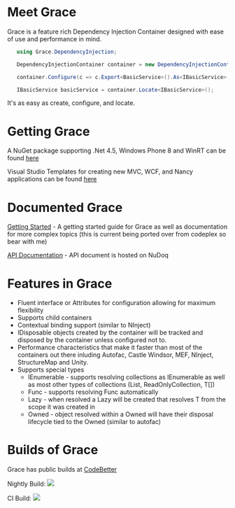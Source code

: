 Meet Grace=====Grace is a feature rich Dependency Injection Container designed with ease of use and performance in mind. ```csharp    using Grace.DependencyInjection;   DependencyInjectionContainer container = new DependencyInjectionContainer();   container.Configure(c => c.Export<BasicService>().As<IBasicService>());   IBasicService basicService = container.Locate<IBasicService>();```It's as easy as create, configure, and locate.Getting Grace=====A NuGet package supporting .Net 4.5, Windows Phone 8 and WinRT can be found [here](http://www.nuget.org/packages/Grace/)Visual Studio Templates for creating new MVC, WCF, and Nancy applications can be found [here](http://visualstudiogallery.msdn.microsoft.com/db6d9cb6-bb84-4c98-82b7-2edc4388cdef)Documented Grace====[Getting Started](https://github.com/ipjohnson/Grace/wiki/Getting-Started)  - A getting started guide for Grace as well as documentation for more complex topics (this is current being ported over from codeplex so bear with me)[API Documentation](http://www.nudoq.org/#!/Packages/Grace/Grace/DependencyInjectionContainer) - API document is hosted on NuDoqFeatures in Grace=====* Fluent interface or Attributes for configuration allowing for maximum flexibility* Supports child containers* Contextual binding support (similar to NInject)* IDisposable objects created by the container will be tracked and disposed by the container unless configured not to.* Performance characteristics that make it faster than most of the containers out there inluding Autofac, Castle Windsor, MEF, NInject, StructureMap and Unity. * Supports special types   * IEnumerable<T> - supports resolving collections as IEnumerable as well as most other types of collections (List<T>, ReadOnlyCollection<T>, T[])   * Func<T> - supports resolving Func<T> automatically   * Lazy<T> - when resolved a Lazy<T> will be created that resolves T from the scope it was created in   * Owned<T> - object resolved within a Owned<T> will have their disposal lifecycle tied to the Owned<T> (similar to autofac)Builds of Grace=======Grace has public builds at [CodeBetter](http://teamcity.codebetter.com/project.html?projectId=project416)Nightly Build: <a href="http://teamcity.codebetter.com/viewType.html?buildTypeId=bt1138"><img src="http://teamcity.codebetter.com/app/rest/builds/buildType:bt1138/statusIcon"/></a>CI Build: <a href="http://teamcity.codebetter.com/viewType.html?buildTypeId=bt1137"><img src="http://teamcity.codebetter.com/app/rest/builds/buildType:bt1137/statusIcon"/></a>